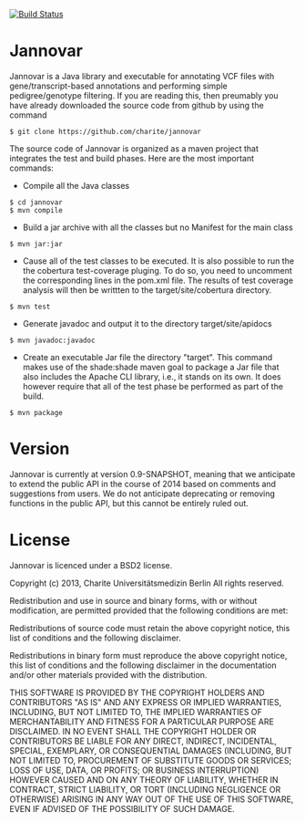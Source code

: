 [![Build Status](https://travis-ci.org/charite/jannovar.svg?branch=master)](https://travis-ci.org/charite/jannovar)


Jannovar
========


Jannovar is a Java library and executable for annotating VCF files with
gene/transcript-based annotations and performing simple pedigree/genotype
filtering. If you are reading this, then preumably you have already
downloaded the source code from github by using the command

```
$ git clone https://github.com/charite/jannovar
```

The source code of Jannovar is organized as a maven project
that integrates the test and build phases. Here are the most important commands:


* Compile all the Java classes

```
$ cd jannovar
$ mvn compile
```

* Build a jar archive with all the classes but no Manifest for the main class

```
$ mvn jar:jar
```

* Cause all of the test classes to be executed. It is also possible
   to run the the cobertura test-coverage pluging. To do so, you need to
   uncomment the corresponding lines in the pom.xml file. The results of
   test coverage analysis will then be writtten to the
   target/site/cobertura directory.

```
$ mvn test
```

*  Generate javadoc and output it to the directory target/site/apidocs

```
$ mvn javadoc:javadoc
```

* Create an executable Jar file the directory "target". This command
   makes use of the shade:shade maven goal to package a Jar file that also
   includes the Apache CLI library, i.e., it stands on its own. It does however
   require that all of the test phase be performed as part of the
   build.

```
$ mvn package
```

Version
=======

Jannovar is currently at version 0.9-SNAPSHOT, meaning that we anticipate to extend the public API in the course of 2014 based on comments and suggestions from users. We do not anticipate deprecating or removing functions in the public API, but this cannot be entirely ruled out.

License
=======

Jannovar is licenced under a BSD2 license.


Copyright (c) 2013, Charite Universitätsmedizin Berlin
All rights reserved.

Redistribution and use in source and binary forms, with or without
modification, are permitted provided that the following conditions are
met:

Redistributions of source code must retain the above copyright notice,
this list of conditions and the following disclaimer.

Redistributions in binary form must reproduce the above copyright
notice, this list of conditions and the following disclaimer in the
documentation and/or other materials provided with the distribution.

THIS SOFTWARE IS PROVIDED BY THE COPYRIGHT HOLDERS AND CONTRIBUTORS
"AS IS" AND ANY EXPRESS OR IMPLIED WARRANTIES, INCLUDING, BUT NOT
LIMITED TO, THE IMPLIED WARRANTIES OF MERCHANTABILITY AND FITNESS FOR
A PARTICULAR PURPOSE ARE DISCLAIMED. IN NO EVENT SHALL THE COPYRIGHT
HOLDER OR CONTRIBUTORS BE LIABLE FOR ANY DIRECT, INDIRECT, INCIDENTAL,
SPECIAL, EXEMPLARY, OR CONSEQUENTIAL DAMAGES (INCLUDING, BUT NOT
LIMITED TO, PROCUREMENT OF SUBSTITUTE GOODS OR SERVICES; LOSS OF USE,
DATA, OR PROFITS; OR BUSINESS INTERRUPTION) HOWEVER CAUSED AND ON ANY
THEORY OF LIABILITY, WHETHER IN CONTRACT, STRICT LIABILITY, OR TORT
(INCLUDING NEGLIGENCE OR OTHERWISE) ARISING IN ANY WAY OUT OF THE USE
OF THIS SOFTWARE, EVEN IF ADVISED OF THE POSSIBILITY OF SUCH DAMAGE.
